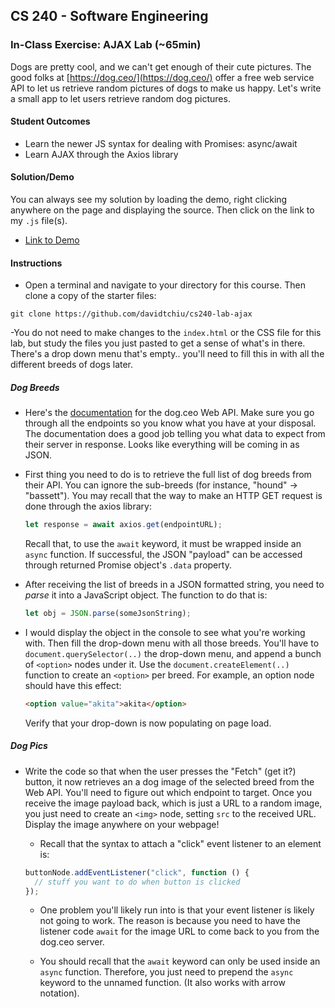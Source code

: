 ## CS 240 - Software Engineering

### In-Class Exercise: AJAX Lab (~65min)

Dogs are pretty cool, and we can't get enough of their cute pictures. The good folks at [https://dog.ceo/](https://dog.ceo/) offer a free web service API to let us retrieve random pictures of dogs to make us happy. Let's write a small app to let users retrieve random dog pictures.

#### Student Outcomes

- Learn the newer JS syntax for dealing with Promises: async/await
- Learn AJAX through the Axios library

#### Solution/Demo

You can always see my solution by loading the demo, right clicking anywhere on the page and displaying the source. Then click on the link to my `.js` file(s).

- [Link to Demo](demo/)

#### Instructions

- Open a terminal and navigate to your directory for this course. Then clone a copy of the starter files:

```
git clone https://github.com/davidtchiu/cs240-lab-ajax
```

-You do not need to make changes to the `index.html` or the CSS file for this lab, but study the files you just pasted to get a sense of what's in there. There's a drop down menu that's empty.. you'll need to fill this in with all the different breeds of dogs later.

##### Dog Breeds

- Here's the [documentation](https://dog.ceo/dog-api/documentation/) for the dog.ceo Web API. Make sure you go through all the endpoints so you know what you have at your disposal. The documentation does a good job telling you what data to expect from their server in response. Looks like everything will be coming in as JSON.

- First thing you need to do is to retrieve the full list of dog breeds from their API. You can ignore the sub-breeds (for instance, "hound" -> "bassett"). You may recall that the way to make an HTTP GET request is done through the axios library:

  ```js
  let response = await axios.get(endpointURL);
  ```

  Recall that, to use the `await` keyword, it must be wrapped inside an `async` function. If successful, the JSON "payload" can be accessed through returned Promise object's `.data` property.

- After receiving the list of breeds in a JSON formatted string, you need to _parse_ it into a JavaScript object. The function to do that is:

  ```js
  let obj = JSON.parse(someJsonString);
  ```

- I would display the object in the console to see what you're working with. Then fill the drop-down menu with all those breeds. You'll have to `document.querySelector(..)` the drop-down menu, and append a bunch of `<option>` nodes under it. Use the `document.createElement(..)` function to create an `<option>` per breed. For example, an option node should have this effect:

  ```html
  <option value="akita">akita</option>
  ```

  Verify that your drop-down is now populating on page load.

##### Dog Pics

- Write the code so that when the user presses the "Fetch" (get it?) button, it now retrieves an a dog image of the selected breed from the Web API. You'll need to figure out which endpoint to target. Once you receive the image payload back, which is just a URL to a random image, you just need to create an `<img>` node, setting `src` to the received URL. Display the image anywhere on your webpage!

  - Recall that the syntax to attach a "click" event listener to an element is:

  ```js
  buttonNode.addEventListener("click", function () {
    // stuff you want to do when button is clicked
  });
  ```

  - One problem you'll likely run into is that your event listener is likely not going to work. The reason is because you need to have the listener code `await` for the image URL to come back to you from the dog.ceo server.

  - You should recall that the `await` keyword can only be used inside an `async` function. Therefore, you just need to prepend the `async` keyword to the unnamed function. (It also works with arrow notation).
